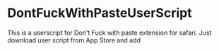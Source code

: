 # DontFuckWithPasteUserScript
This is a userscript for Don't Fuck with paste extension for safari. Just download user script from App Store and add 
